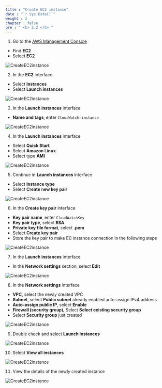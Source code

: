 ```yaml
---
title : "Create EC2 instance"
date : "`r Sys.Date()`"
weight : 2
chapter : false
pre : " <b> 2.2 </b> "
---
```



1. Go to the [AWS Management Console](https://aws.amazon.com/console/)

- Find **EC2**
- Select **EC2**

![CreateEC2instance](/images/2-Prerequiste/2.1-Createec2instance/00015-createec2instance.png)

2. In the **EC2** interface

- Select **Instances**
- Select **Launch instances**

![CreateEC2instance](/images/2-Prerequiste/2.1-Createec2instance/00016-createec2instance.png)

3. In the **Launch instances** interface

- **Name and tags**, enter ```CloudWatch-instance```

![CreateEC2instance](/images/2-Prerequiste/2.1-Createec2instance/00017-createec2instance.png)

4. In the **Launch instances** interface

- Select **Quick Start**
- Select **Amazon Linux**
- Select type **AMI**

![CreateEC2instance](/images/2-Prerequiste/2.1-Createec2instance/00018-createec2instance.png)

5. Continue in **Launch instances** interface

- Select **Instance type**
- Select **Create new key pair**

![CreateEC2instance](/images/2-Prerequiste/2.1-Createec2instance/00019-createec2instance.png)

6. In the **Create key pair** interface

- **Key pair name**, enter ```CloudWatchKey```
- **Key pair type**, select **RSA**
- **Private key file format**, select **.pem**
- Select **Create key pair**
- Store the key pair to make EC instance connection in the following steps

![CreateEC2instance](/images/2-Prerequiste/2.1-Createec2instance/00020-createec2instance.png)

7. In the **Launch instances** interface

- In the **Network settings** section, select **Edit**

![CreateEC2instance](/images/2-Prerequiste/2.1-Createec2instance/00021-createec2instance.png)

8. In the **Network settings** interface

- **VPC**, select the newly created VPC
- **Subnet**, select **Public subnet** already enabled auto-assign IPv4 address
- **Auto-assign public IP**, select **Enable**
- **Firewall (security group)**, Select **Select existing security group**
- Select **Security group** just created

![CreateEC2instance](/images/2-Prerequiste/2.1-Createec2instance/00022-createec2instance.png)

9. Double check and select **Launch instances**

![CreateEC2instance](/images/2-Prerequiste/2.1-Createec2instance/00023-createec2instance.png)

10. Select **View all instances**

![CreateEC2instance](/images/2-Prerequiste/2.1-Createec2instance/00024-createec2instance.png)

11. View the details of the newly created instance

![CreateEC2instance](/images/2-Prerequiste/2.1-Createec2instance/00025-createec2instance.png)